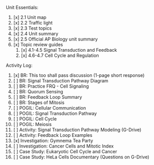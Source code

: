 Unit Essentials:

1. [x] 2.1 Unit map
2. [x] 2.2 Traffic light
3. [x] 2.3 Test topics
4. [x] 2.4 Unit summary
5. [x] 2.5 Official AP Biology unit summary
6. [x] Topic review guides
	1. [x] 4.1-4.5 Signal Transduction and Feedback
	2. [x] 4.6-4.7 Cell Cycle and Regulation

Activity Log:

1. [x] BR: This too shall pass discussion (1-page short response)
2. [ ] BR: Signal Transduction Pathway Diagram
3. [ ] BR: Practice FRQ - Cell Signaling
4. [ ] BR: Quorum Sensing
5. [ ] BR: Feedback Loop Summary
6. [ ] BR: Stages of Mitosis
7. [ ] POGIL: Cellular Communication
8. [ ] POGIL: Signal Transduction Pathway
9. [ ] POGIL: Cell Cycle
10. [ ] POGIL: Meiosis
11. [ ] Activity: Signal Transduction Pathway Modeling (G-Drive)
12. [ ] Activity: Feedback Loop Examples
13. [x] Investigation: Gymnema Tea Party
14. [ ] Investigation: Cancer Cells and Mitotic Index
15. [ ] Case Study: Eukaryotic Cell Cycle and Cancer
16. [ ] Case Study: HeLa Cells Documentary (Questions on G-Drive)
